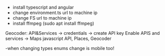 - install typescript and angular
- change environment.ts url to machine ip
- change FS url to machine ip
- install ffmpeg (sudo apt install ffmpeg)


Geocoder:
API&Services -> credentials -> create API key
Enable APIS and services -> Maps javascript API, Places, Geocoder


-when changing types enums change is mobile too!


